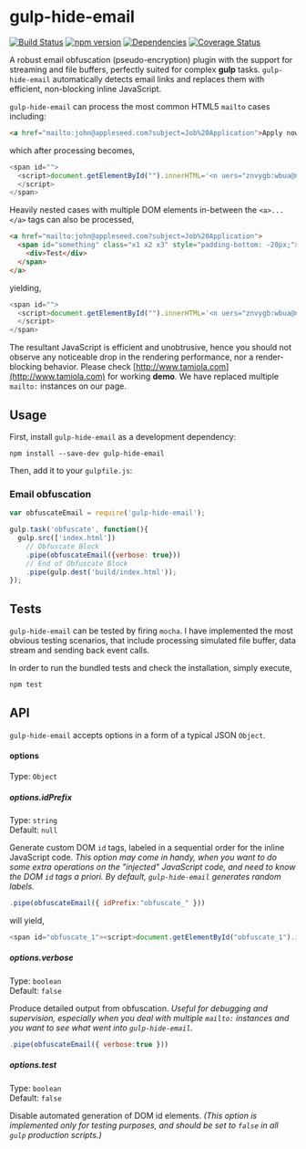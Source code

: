 # gulp-hide-email

[![Build Status](https://travis-ci.org/ktamiola/gulp-hide-email.svg?branch=master)](https://travis-ci.org/ktamiola/gulp-hide-email) [![npm version](https://badge.fury.io/js/gulp-hide-email.svg)](https://badge.fury.io/js/gulp-hide-email) [![Dependencies](https://david-dm.org/ktamiola/gulp-hide-email.svg)](https://david-dm.org/ktamiola/gulp-hide-email.svg) [![Coverage Status](https://coveralls.io/repos/github/ktamiola/gulp-hide-email/badge.svg?branch=master)](https://coveralls.io/github/ktamiola/gulp-hide-email?branch=master)

A robust email obfuscation (pseudo-encryption) plugin with the support for streaming and file buffers, perfectly suited for complex **gulp** tasks. `gulp-hide-email` automatically detects email links and replaces them with efficient, non-blocking inline JavaScript.

`gulp-hide-email` can process the most common HTML5 `mailto` cases including:

```html
<a href="mailto:john@appleseed.com?subject=Job%20Application">Apply now</a>
```
which after processing becomes,
```javascript
<span id="">
  <script>document.getElementById("").innerHTML='<n uers="znvygb:wbua@nccyrfrrq.pbz?fhowrpg=Wbo%20Nccyvpngvba">Nccyl abj</n>'.replace(/[a-zA-Z]/g,function(c){return String.fromCharCode((c<="Z"?90:122)>=(c=c.charCodeAt(0)+13)?c:c-26);});
  </script>
</span>
```
Heavily nested cases with multiple DOM elements in-between the `<a>...</a>` tags can also be processed,
```html
<a href="mailto:john@appleseed.com?subject=Job%20Application">
  <span id="something" class="x1 x2 x3" style="padding-bottom: -20px;">
    <div>Test</div>
  </span>
</a>
```
yielding,
```javascript
<span id="">
  <script>document.getElementById("").innerHTML='<n uers="znvygb:wbua@nccyrfrrq.pbz?fhowrpg=Wbo%20Nccyvpngvba"><fcna vq="fbzrguvat" pynff="k1 k2 k3" fglyr="cnqqvat-obggbz: -20ck;"><qvi>Grfg</qvi></fcna></n>'.replace(/[a-zA-Z]/g,function(c){return String.fromCharCode((c<="Z"?90:122)>=(c=c.charCodeAt(0)+13)?c:c-26);});
  </script>
</span>
```
The resultant JavaScript is efficient and unobtrusive, hence you should not observe any noticeable drop in the rendering performance, nor a render-blocking behavior. Please check [http://www.tamiola.com](http://www.tamiola.com) for working **demo**. We have replaced multiple `mailto:` instances on our page.
## Usage

First, install `gulp-hide-email` as a development dependency:

```shell
npm install --save-dev gulp-hide-email
```

Then, add it to your `gulpfile.js`:

### Email obfuscation
```javascript
var obfuscateEmail = require('gulp-hide-email');

gulp.task('obfuscate', function(){
  gulp.src(['index.html'])
    // Obfuscate Block
    .pipe(obfuscateEmail({verbose: true}))
    // End of Obfuscate Block
    .pipe(gulp.dest('build/index.html'));
});
```

## Tests

`gulp-hide-email` can be tested by firing `mocha`. I have implemented the most obvious testing scenarios, that include processing simulated file buffer, data stream and sending back event calls.

In order to run the bundled tests and check the installation, simply execute,

```javascript
npm test
```

## API

`gulp-hide-email` accepts options in a form of a typical JSON `Object`.

#### options
Type: `Object`

##### options.idPrefix
Type: `string`  
Default: `null`

Generate custom DOM `id` tags, labeled in a sequential order for the inline JavaScript code. _This option may come in handy, when you want to do some extra operations on the "injected" JavaScript code, and need to know the DOM `id` tags a priori. By default, `gulp-hide-email` generates random labels._

```javascript
.pipe(obfuscateEmail({ idPrefix:"obfuscate_" }))
```
will yield,
```javascript
<span id="obfuscate_1"><script>document.getElementById("obfuscate_1").innerHTML='<!---OBFUSCATED CODE--->'.replace(/[a-zA-Z]/g,function(c){return String.fromCharCode((c<="Z"?90:122)>=(c=c.charCodeAt(0)+13)?c:c-26);});</script></span>
```

##### options.verbose
Type: `boolean`  
Default: `false`

Produce detailed output from obfuscation. _Useful for debugging and supervision, especially when you deal with multiple `mailto:` instances and you want to see what went into `gulp-hide-email`._

```javascript
.pipe(obfuscateEmail({ verbose:true }))
```

##### options.test
Type: `boolean`  
Default: `false`

Disable automated generation of DOM id elements. _(This option is implemented only for testing purposes, and should be set to `false` in all `gulp` production scripts.)_

